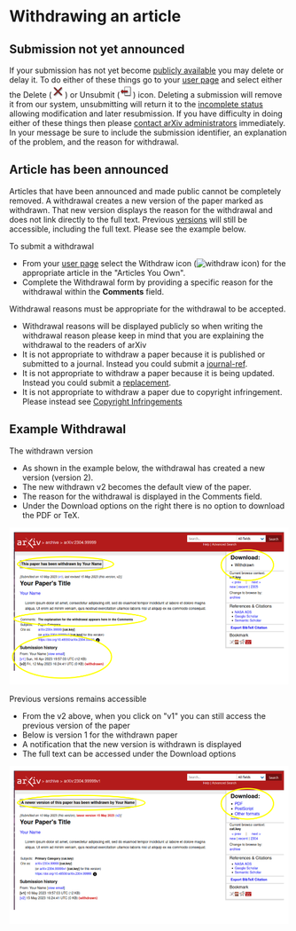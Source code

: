 # Withdrawing an article

Submission not yet announced
----------------------------

If your submission has not yet become [publicly
available](availability.md) you may delete or delay it. To do either
of these things go to your [user page](https://arxiv.org/user) and select
either the Delete (![delete icon](../assets/delete.png)) or Unsubmit
(![unsubmit icon](../assets/unsubmit.png)) icon. Deleting a submission
will remove it from our system, unsubmitting will return it to the
[incomplete status](submit_status.md#incomplete) allowing modification and
later resubmission. If you have difficulty in doing either of these
things then please [contact arXiv administrators](contact.md)
immediately. In your message be sure to include the submission
identifier, an explanation of the problem, and the reason for
withdrawal.

Article has been announced
--------------------------

Articles that have been announced and made public cannot be completely removed.  A withdrawal creates a new version of the paper marked as withdrawn. That new version displays the reason for the withdrawal and does not link directly to the full text. Previous [versions](versions.md) will still be accessible, including the full text. Please see the example below.

To submit a withdrawal

- From your [user page](https://arxiv.org/user) select the Withdraw icon (![withdraw
icon](../assets/withdraw.png)) for the appropriate article in the
"Articles You Own".
- Complete the Withdrawal form by providing a specific reason for the withdrawal within the
**Comments** field.

Withdrawal reasons must be appropriate for the withdrawal to be accepted.

- Withdrawal reasons will be displayed publicly so when writing the withdrawal reason please keep in mind that you are explaining the withdrawal to the readers of arXiv
- It is not appropriate to withdraw a paper because it is published or submitted to a journal. Instead you could submit a [journal-ref](jref.md).
- It is not appropriate to withdraw a paper because it is being updated. Instead you could submit a [replacement](replace.md).
- It is not appropriate to withdraw a paper due to copyright infringement. Please instead see [Copyright Infringements](http://www.cornell.edu/copyright-infringement.cfm)



Example Withdrawal
--------------------------

The withdrawn version

- As shown in the example below, the withdrawal has created a new version (version 2). 
- The new withdrawn v2 becomes the default view of the paper. 
- The reason for the withdrawal is displayed in the Comments field. 
- Under the Download options on the right there is no option to download the PDF or TeX.


![withdarawal version 2](Withdraw-sample-v2-2023-05-15.png "withdarawal version 2")

Previous versions remains accessible

- From the v2 above, when you click on "v1" you can still access the previous version of the paper 
- Below is version 1 for the withdrawn paper 
- A notification that the new version is withdrawn is displayed
- The full text can be accessed under the Download options


![withdarawal version 1](Withdraw-sample-v1-2023-05-15.png "withdarawal version 1")
